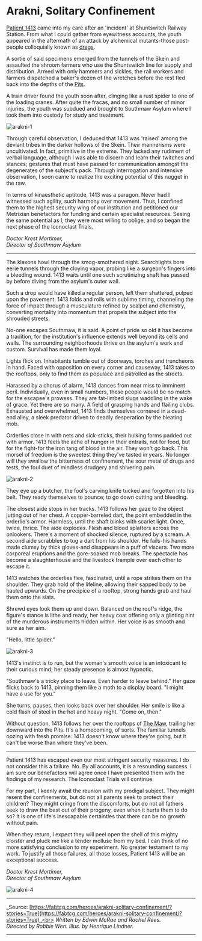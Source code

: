 # Arakni, Solitary Confinement

[Patient 1413](../../heroes-of-rathe/arakni-about.md#arakni-solitary-confinement) came into my care after an 'incident' at Shuntswitch Railway Station. From what I could gather from eyewitness accounts, the youth appeared in the aftermath of an attack by alchemical mutants-those post-people colloquially known as [dregs](../../world-of-rathe/pits/blackjacks-mercenary-group.md#dregs).

A sortie of said specimens emerged from the tunnels of the Skein and assaulted the shroom farmers who use the Shuntswitch line for supply and distribution. Armed with only hammers and sickles, the rail workers and farmers dispatched a baker's dozen of the wretches before the rest fled back into the depths of the [Pits](../../world-of-rathe/pits/pits.md).

A train driver found the youth soon after, clinging like a rust spider to one of the loading cranes. After quite the fracas, and no small number of minor injuries, the youth was subdued and brought to Southmaw Asylum where I took them into custody for study and treatment.

<img src="https://media.githubusercontent.com/media/nathaneastwood/fablore/main/src/main-story/10-outsiders/media/arakni-1.webp" alt="arakni-1" class="center">

Through careful observation, I deduced that 1413 was 'raised' among the deviant tribes in the darker hollows of the Skein. Their mannerisms were uncultivated. In fact, primitive in the extreme. They lacked any rudiment of verbal language, although I was able to discern and learn their twitches and stances; gestures that must have passed for communication amongst the degenerates of the subject's pack. Through interrogation and intensive observation, I soon came to realize the exciting potential of this nugget in the raw.

In terms of kinaesthetic aptitude, 1413 was a paragon. Never had I witnessed such agility, such harmony over movement. Thus, I confined them to the highest security wing of our institution and petitioned our Metrixian benefactors for funding and certain specialist resources. Seeing the same potential as I, they were most willing to oblige, and so began the next phase of the Iconoclast Trials.

_Doctor Krest Mortimer,_<br>
_Director of Southmaw Asylum_

---

The klaxons howl through the smog-smothered night. Searchlights bore eerie tunnels through the cloying vapor, probing like a surgeon's fingers into a bleeding wound. 1413 waits until one such scrutinizing shaft has passed by before diving from the asylum's outer wall.

Such a drop would have killed a regular person, left them shattered, pulped upon the pavement. 1413 folds and rolls with sublime timing, channeling the force of impact through a musculature refined by scalpel and chemistry, converting mortality into momentum that propels the subject into the shrouded streets.

No-one escapes Southmaw, it is said. A point of pride so old it has become a tradition, for the institution's influence extends well beyond its cells and walls. The surrounding neighborhoods thrive on the asylum's work and custom. Survival has made them loyal.

Lights flick on. Inhabitants tumble out of doorways, torches and truncheons in hand. Faced with opposition on every corner and causeway, 1413 takes to the rooftops, only to find them as populace and patrolled as the streets.

Harassed by a chorus of alarm, 1413 dances from near miss to imminent peril. Individually, even in small numbers, these people would be no match for the escapee's prowess. They are fat-limbed slugs waddling in the wake of grace. Yet there are so many. A field of grasping hands and flailing clubs. Exhausted and overwhelmed, 1413 finds themselves cornered in a dead-end alley, a sleek predator driven to deadly desperation by the bleating mob.

Orderlies close in with nets and sick-sticks, their hulking forms padded out with armor. 1413 feels the ache of hunger in their entrails, not for food, but for the fight-for the iron tang of blood in the air. They won't go back. This morsel of freedom is the sweetest thing they've tasted in years. No longer will they swallow the bitterness of confinement, the sour metal of drugs and tests, the foul duet of mindless drudgery and shivering pain.

<img src="https://media.githubusercontent.com/media/nathaneastwood/fablore/main/src/main-story/10-outsiders/media/arakni-2.webp" alt="arakni-2" class="center">

They eye up a butcher, the fool's carving knife tucked and forgotten into his belt. They ready themselves to pounce; to go down cutting and bleeding.

The closest aide stops in her tracks. 1413 follows her gaze to the object jutting out of her chest. A copper-barreled dart, the point embedded in the orderlie's armor. Harmless, until the shaft blinks with scarlet light. Once, twice, thrice. The aide explodes. Flesh and blood splatters across the onlookers. There's a moment of shocked silence, ruptured by a scream. A second aide scrabbles to tug a dart from his shoulder. He fails-his hands made clumsy by thick gloves-and disappears in a puff of viscera. Two more corporeal eruptions and the gore-soaked mob breaks. The spectacle has become a slaughterhouse and the livestock trample over each other to escape it.

1413 watches the orderlies flee, fascinated, until a rope strikes them on the shoulder. They grab hold of the lifeline, allowing their sapped body to be hauled upwards. On the precipice of a rooftop, strong hands grab and haul them onto the slats.

Shrewd eyes look them up and down. Balanced on the roof's ridge, the figure's stance is lithe and ready, her heavy coat offering only a glinting hint of the murderous instruments hidden within. Her voice is as smooth and sure as her aim.

"Hello, little spider."

<img src="https://media.githubusercontent.com/media/nathaneastwood/fablore/main/src/main-story/10-outsiders/media/arakni-3.webp" alt="arakni-3" class="center">

1413's instinct is to run, but the woman's smooth voice is an intoxicant to their curious mind; her steady presence is almost hypnotic.

"Southmaw's a tricky place to leave. Even harder to leave behind." Her gaze flicks back to 1413, pinning them like a moth to a display board. "I might have a use for you."

She turns, pauses, then looks back over her shoulder. Her smile is like a cold flash of steel in the hot and heavy night. "Come on, then."

Without question, 1413 follows her over the rooftops of [The Maw](../../world-of-rathe/pits/the-maw.md), trailing her downward into the Pits. It's a homecoming, of sorts. The familiar tunnels oozing with fresh promise. 1413 doesn't know where they're going, but it can't be worse than where they've been.

---

Patient 1413 has escaped even our most stringent security measures. I do not consider this a failure. No. By all accounts, it is a resounding success. I am sure our benefactors will agree once I have presented them with the findings of my research. The Iconoclast Trials will continue.

For my part, I keenly await the reunion with my prodigal subject. They might resent the confinements, but do not all parents seek to protect their children? They might cringe from the discomforts, but do not all fathers seek to draw the best out of their progeny, even when it hurts them to do so? It is one of life's inescapable certainties that there can be no growth without pain.

When they return, I expect they will peel open the shell of this mighty cloister and pluck me like a tender mollusc from my bed. I can think of no more satisfying conclusion to my experiment. No greater testament to my work. To justify all those failures, all those losses, Patient 1413 will be an exceptional success.

_Doctor Krest Mortimer,_<br>
_Director of Southmaw Asylum_

<img src="https://media.githubusercontent.com/media/nathaneastwood/fablore/main/src/main-story/10-outsiders/media/arakni-4.webp" alt="arakni-4" class="center">

---

_Source: [https://fabtcg.com/heroes/arakni-solitary-confinement/?stories=True](https://fabtcg.com/heroes/arakni-solitary-confinement/?stories=True)_<br>
_Written by Edwin McRae and Rachel Rees._<br>
_Directed by Robbie Wen. Illus. by Henrique Lindner._

---
